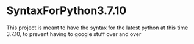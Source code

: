 # SyntaxForPython3.7.10
This project is meant to have the syntax for the latest python at this time 3.7.10, to prevent having to google stuff over and over
